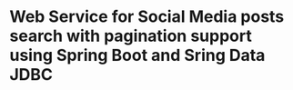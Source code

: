 # Web Service for Social Media posts search with pagination support using Spring Boot and Sring Data JDBC

